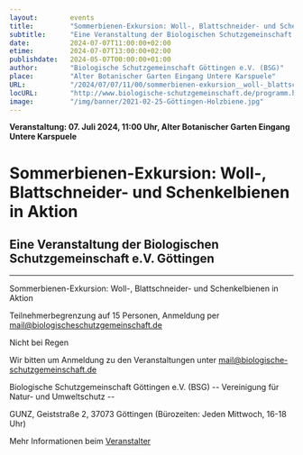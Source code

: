 ```yaml
---
layout:        events
title:         "Sommerbienen-Exkursion: Woll-, Blattschneider- und Schenkelbienen in Aktion"
subtitle:      "Eine Veranstaltung der Biologischen Schutzgemeinschaft e.V. Göttingen"
date:          2024-07-07T11:00:00+02:00
etime:         2024-07-07T13:00:00+02:00
publishdate:   2024-05-07T00:00:00+01:00
author:        "Biologische Schutzgemeinschaft Göttingen e.V. (BSG)"
place:         "Alter Botanischer Garten Eingang Untere Karspuele"
URL:           "/2024/07/07/11/00/sommerbienen-exkursion__woll-_blattschneider-_und_schenkelbienen_in_aktion"
locURL:        "http://www.biologische-schutzgemeinschaft.de/programm.html"
image:         "/img/banner/2021-02-25-Göttingen-Holzbiene.jpg"
---
```


**Veranstaltung: 07. Juli 2024, 11:00 Uhr, Alter Botanischer Garten Eingang Untere Karspuele**

Sommerbienen-Exkursion: Woll-, Blattschneider- und Schenkelbienen in Aktion
===========

Eine Veranstaltung der Biologischen Schutzgemeinschaft e.V. Göttingen
-----------

-------------

Sommerbienen-Exkursion: Woll-, Blattschneider- und Schenkelbienen in Aktion

Teilnehmerbegrenzung auf 15 Personen, Anmeldung per mail@biologischeschutzgemeinschaft.de

Nicht bei Regen


Wir bitten um Anmeldung zu den Veranstaltungen unter mail@biologische-schutzgemeinschaft.de

Biologische Schutzgemeinschaft Göttingen e.V. (BSG)
-- Vereinigung für Natur- und Umweltschutz --

GUNZ, Geiststraße 2, 37073 Göttingen (Bürozeiten: Jeden Mittwoch, 16-18 Uhr)


Mehr Informationen beim [Veranstalter](http://www.biologische-schutzgemeinschaft.de/programm.html)
